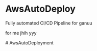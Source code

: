﻿# AwsAutoDeploy

Fully automated CI/CD Pipeline
for ganuu

for me
jhih
yyy


#   A w s A u t o D e p l o y m e n t  
 